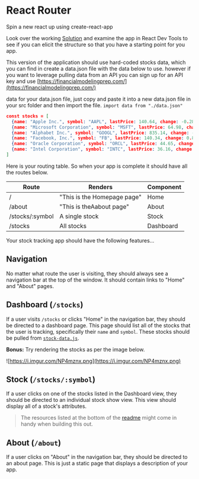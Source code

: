 # React Router

Spin a new react up using create-react-app

Look over the working [Solution](https://vhixt.csb.app/) and examine the app in React Dev Tools to see if you can elicit the structure so that you have a starting point for you app. 

This version of the application should use hard-coded stocks data, which you can find in create a data.json file with the data below to use. however if you want to leverage pulling data from an API you can sign up for an API key and use [https://financialmodelingprep.com/](https://financialmodelingprep.com/)

data for your data.json file, just copy and paste it into a new data.json file in your src folder and then import the file. `import data from "./data.json"`

```json
const stocks = [
  {name: "Apple Inc.", symbol: "AAPL", lastPrice: 140.64, change: -0.280000000000001, high: 141.74, low: 140.35, open: 141.5},
  {name: "Microsoft Corporation", symbol: "MSFT", lastPrice: 64.98, change: 0.109999999999999, high: 65.45, low: 64.76, open: 65.12},
  {name: "Alphabet Inc.", symbol: "GOOGL", lastPrice: 835.14, change: -4.50999999999999, high: 844, low: 829.1, open: 842},
  {name: "Facebook, Inc.", symbol: "FB", lastPrice: 140.34, change: 0.810000000000002, high: 141.0244, low: 139.76, open: 140.08},
  {name: "Oracle Corporation", symbol: "ORCL", lastPrice: 44.65, change: -0.300000000000004, high: 45.09, low: 44.575, open: 44.91},
  {name: "Intel Corporation", symbol: "INTC", lastPrice: 36.16, change: -0.370000000000005, high: 36.78, low: 36.125, open: 36.58}
]
```

Here is your routing table. So when your app is complete it should have all the routes below.

| Route | Renders                                   | Component        |
| --------- | ----------------------------------------- | ------------- |
| /      | "This is the Homepage page"                    | Home             |
| /about     | "This is theAabout page"| About |
| /stocks/:symbol     | A single stock                         | Stock      |
| /stocks   | All stocks      | Dashboard    |

Your stock tracking app should have the following features...

## Navigation

No matter what route the user is visiting, they should always see a navigation bar at the top of the window. It should contain links to "Home" and "About" pages.

## Dashboard (`/stocks`)

If a user visits `/stocks` or clicks "Home" in the navigation bar, they should be directed to a dashboard page. This page should list all of the stocks that the user is tracking, specifically their `name` and `symbol`. These stocks should be pulled from [`stock-data.js`](./stock-data.js).

**Bonus:** Try rendering the stocks as per the image below.

![https://i.imgur.com/NP4mznx.png](https://i.imgur.com/NP4mznx.png)

## Stock (`/stocks/:symbol`)

If a user clicks on one of the stocks listed in the Dashboard view, they should be directed to an individual stock show view. This view should display all of a stock's attributes.

> The resources listed at the bottom of the [readme](README.md) might come in handy when building this out.

## About (`/about`)

If a user clicks on "About" in the navigation bar, they should be directed to an about page. This is just a static page that displays a description of your app.
